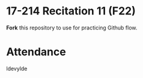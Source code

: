 # 17-214 Recitation 11 (F22)
**Fork** this repository to use for practicing Github flow.

# Attendance

ldevylde

